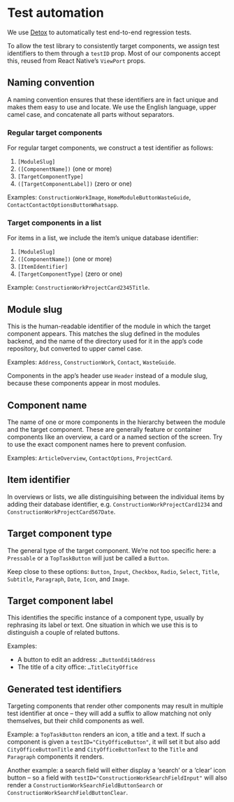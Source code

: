 # Test automation

We use [Detox](https://wix.github.io/Detox/) to automatically test end-to-end regression tests.

To allow the test library to consistently target components, we assign test identifiers to them through a `testID` prop. Most of our components accept this, reused from React Native’s `ViewPort` props.

## Naming convention

A naming convention ensures that these identifiers are in fact unique and makes them easy to use and locate. We use the English language, upper camel case, and concatenate all parts without separators.

### Regular target components

For regular target components, we construct a test identifier as follows:

1. `[ModuleSlug]`
2. `([ComponentName])` (one or more)
3. `[TargetComponentType]`
4. `([TargetComponentLabel])` (zero or one)

Examples: `ConstructionWorkImage`, `HomeModuleButtonWasteGuide`, `ContactContactOptionsButtonWhatsapp`.

### Target components in a list

For items in a list, we include the item’s unique database identifier:

1. `[ModuleSlug]`
2. `([ComponentName])` (one or more)
3. `[ItemIdentifier]`
4. `[TargetComponentType]` (zero or one)

Example: `ConstructionWorkProjectCard2345Title`.

## Module slug

This is the human-readable identifier of the module in which the target component appears. This matches the slug defined in the modules backend, and the name of the directory used for it in the app’s code repository, but converted to upper camel case.

Examples: `Address`, `ConstructionWork`, `Contact`, `WasteGuide`.

Components in the app’s header use `Header` instead of a module slug, because these components appear in most modules.

## Component name

The name of one or more components in the hierarchy between the module and the target component. These are generally feature or container components like an overview, a card or a named section of the screen. Try to use the exact component names here to prevent confusion. 

Examples: `ArticleOverview`, `ContactOptions`, `ProjectCard`.

## Item identifier

In overviews or lists, we alle distinguisihing between the individual items by adding their database identifier, e.g.  `ConstructionWorkProjectCard1234` and `ConstructionWorkProjectCard567Date`.

## Target component type

The general type of the target component. We’re not too specific here: a `Pressable` or a `TopTaskButton` will just be called a `Button`. 

Keep close to these options: `Button`, `Input`, `Checkbox`, `Radio`, `Select`, `Title`, `Subtitle`, `Paragraph`, `Date`, `Icon`, and `Image`.

## Target component label

This identifies the specific instance of a component type, usually by rephrasing its label or text. One situation in which we use this is to distinguish a couple of related buttons.

Examples:
- A button to edit an address: `…ButtonEditAddress`
- The title of a city office: `…TitleCityOffice`

## Generated test identifiers

Targeting components that render other components may result in multiple test identifier at once – they will add a suffix to allow matching not only themselves, but their child components as well.

Example: a `TopTaskButton` renders an icon, a title and a text. If such a component is given a `testID="CityOfficeButton"`, it will set it but also add `CityOfficeButtonTitle` and `CityOfficeButtonText` to the `Title` and `Paragraph` components it renders.

Another example: a search field will either display a ‘search’ or a ‘clear’ icon button – so a field with `testID="ConstructionWorkSearchFieldInput"` will also render a `ConstructionWorkSearchFieldButtonSearch` or `ConstructionWorkSearchFieldButtonClear`.

